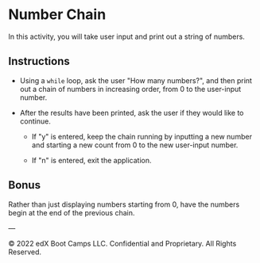 # Number Chain

In this activity, you will take user input and print out a string of numbers.

## Instructions

* Using a `while` loop, ask the user "How many numbers?", and then print out a chain of numbers in increasing order, from 0 to the user-input number.

* After the results have been printed, ask the user if they would like to continue.

    * If "y" is entered, keep the chain running by inputting a new number and starting a new count from 0 to the new user-input number.

    * If "n" is entered, exit the application.

## Bonus

Rather than just displaying numbers starting from 0, have the numbers begin at the end of the previous chain.

—

© 2022 edX Boot Camps LLC. Confidential and Proprietary. All Rights Reserved.
